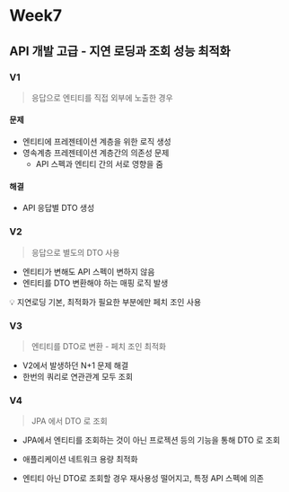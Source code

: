 # Week7



## API 개발 고급 - 지연 로딩과 조회 성능 최적화



### V1

> 응답으로 엔티티를 직접 외부에 노출한 경우



#### 문제

- 엔티티에 프레젠테이션 계층을 위한 로직 생성
- 영속계층 프레젠테이션 계층간의 의존성 문제
  - API 스펙과 엔티티 간의 서로 영향을 줌



#### 해결

- API 응답별 DTO 생성



### V2

> 응답으로 별도의 DTO 사용



- 엔티티가 변해도 API 스펙이 변하지 않음
- 엔티티를 DTO 변환해야 하는 매핑 로직 발생



:bulb: 지연로딩 기본, 최적화가 필요한 부분에만 페치 조인 사용

### V3

> 엔티티를 DTO로 변환 - 페치 조인 최적화



- V2에서 발생하던 N+1 문제 해결
- 한번의 쿼리로 연관관계 모두 조회



### V4

> JPA 에서 DTO 로 조회



- JPA에서 엔티티를 조회하는 것이 아닌 프로젝션 등의 기능을 통해 DTO 로 조회

- 애플리케이션 네트워크 용량 최적화

- 엔티티 아닌 DTO로 조회할 경우 재사용성 떨어지고, 특정 API 스펙에 의존



#### 